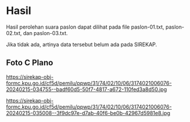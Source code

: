 # Hasil

Hasil perolehan suara paslon dapat dilihat pada file paslon-01.txt, paslon-02.txt, dan paslon-03.txt.

Jika tidak ada, artinya data tersebut belum ada pada SIREKAP.

## Foto C Plano

https://sirekap-obj-formc.kpu.go.id/cf5d/pemilu/ppwp/31/74/02/10/06/3174021006076-20240215-034755--badf60d5-50f7-4817-a672-110fed3a8d50.jpg

https://sirekap-obj-formc.kpu.go.id/cf5d/pemilu/ppwp/31/74/02/10/06/3174021006076-20240215-035008--3f9dc97e-d7ab-40f6-be0b-42967d5981e8.jpg
